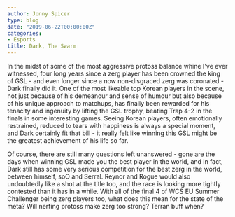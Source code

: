 ```yaml
---
author: Jonny Spicer
type: blog
date: "2019-06-22T00:00:00Z"
categories:
- Esports
title: Dark, The Swarm
---
```

In the midst of some of the most aggressive protoss balance whine I've ever witnessed, four long years since a zerg player has been crowned the king of GSL - and
even longer since a now non-disgraced zerg was coronated - Dark finally did it. One of the most likeable top Korean players in the scene, not just because of his
demeanour and sense of humour but also because of his unique approach to matchups, has finally been rewarded for his tenacity and ingenuity by lifting the GSL trophy,
beating Trap 4-2 in the finals in some interesting games. Seeing Korean players, often emotionally restrained, reduced to tears with happiness is always a special moment,
and Dark certainly fit that bill - it really felt like winning this GSL might be the greatest achievement of his life so far.

Of course, there are still many questions left unanswered - gone are the days when winning GSL made you the best player in the world, and in fact, Dark still has some very
serious competition for the best zerg in the world, between himself, soO and Serral. Reynor and Rogue would also undoubtedly like a shot at the title too, and the race is
looking more tightly contested than it has in a while. With all of the final 4 of WCS EU Summer Challenger being zerg players too, what does this mean for the state of the meta?
Will nerfing protoss make zerg too strong? Terran buff when?
